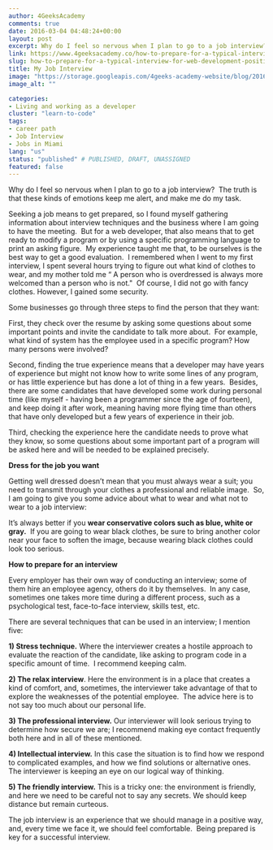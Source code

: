 ```yaml
---
author: 4GeeksAcademy
comments: true
date: 2016-03-04 04:48:24+00:00
layout: post
excerpt: Why do I feel so nervous when I plan to go to a job interview?  The truth is that these kinds of emotions keep me alert, and make me do my task.
link: https://www.4geeksacademy.co/how-to-prepare-for-a-typical-interview-for-web-development-position/
slug: how-to-prepare-for-a-typical-interview-for-web-development-position
title: My Job Interview
image: "https://storage.googleapis.com/4geeks-academy-website/blog/2016/03/jobinterview.jpeg"
image_alt: ""

categories:
- Living and working as a developer
cluster: "learn-to-code"
tags:
- career path
- Job Interview
- Jobs in Miami
lang: "us"
status: "published" # PUBLISHED, DRAFT, UNASSIGNED
featured: false
---
```


Why do I feel so nervous when I plan to go to a job interview?  The truth is that these kinds of emotions keep me alert, and make me do my task.




Seeking a job means to get prepared, so I found myself gathering information about interview techniques and the business where I am going to have the meeting.  But for a web developer, that also means that to get ready to modify a program or by using a specific programming language to print an asking figure.  My experience taught me that, to be ourselves is the best way to get a good evaluation.  I remembered when I went to my first interview, I spent several hours trying to figure out what kind of clothes to wear, and my mother told me “ A person who is overdressed is always more welcomed than a person who is not."  Of course, I did not go with fancy clothes. However, I gained some security.




Some businesses go through three steps to find the person that they want:




First, they check over the resume by asking some questions about some important points and invite the candidate to talk more about.  For example, what kind of system has the employee used in a specific program? How many persons were involved?




Second, finding the true experience means that a developer may have years of experience but might not know how to write some lines of any program, or has little experience but has done a lot of thing in a few years.  Besides, there are some candidates that have developed some work during personal time (like myself - having been a programmer since the age of fourteen), and keep doing it after work, meaning having more flying time than others that have only developed but a few years of experience in their job.




Third, checking the experience here the candidate needs to prove what they know, so some questions about some important part of a program will be asked here and will be needed to be explained precisely.




**Dress for the job you want**




Getting well dressed doesn’t mean that you must always wear a suit; you need to transmit through your clothes a professional and reliable image.  So, I am going to give you some advice about what to wear and what not to wear to a job interview:




It’s always better if you **wear conservative colors such as blue, white or gray.**  If you are going to wear black clothes, be sure to bring another color near your face to soften the image, because wearing black clothes could look too serious.




**How to prepare for an interview**




Every employer has their own way of conducting an interview; some of them hire an employee agency, others do it by themselves.  In any case, sometimes one takes more time during a different process, such as a psychological test, face-to-face interview, skills test, etc.




There are several techniques that can be used in an interview; I mention five:




**1) Stress technique.** Where the interviewer creates a hostile approach to evaluate the reaction of the candidate, like asking to program code in a specific amount of time.  I recommend keeping calm.




**2) The relax interview**. Here the environment is in a place that creates a kind of comfort, and, sometimes, the interviewer take advantage of that to explore the weaknesses of the potential employee.  The advice here is to not say too much about our personal life.




**3) The professional interview.** Our interviewer will look serious trying to determine how secure we are; I recommend making eye contact frequently both here and in all of these mentioned.




**4) Intellectual interview.** In this case the situation is to find how we respond to complicated examples, and how we find solutions or alternative ones.  The interviewer is keeping an eye on our logical way of thinking.




**5) The friendly interview.** This is a tricky one: the environment is friendly, and here we need to be careful not to say any secrets. We should keep distance but remain curteous.




The job interview is an experience that we should manage in a positive way, and, every time we face it, we should feel comfortable.  Being prepared is key for a successful interview.
